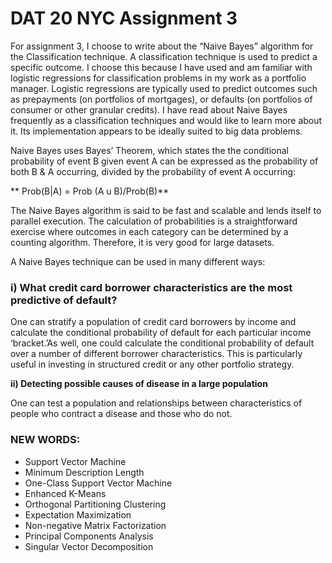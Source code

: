 # DAT 20 NYC Assignment 3

For assignment 3, I choose to write about the “Naive Bayes” algorithm for the Classification technique.   A classification technique is used to predict a specific outcome.  I choose this because I have used and am familiar with logistic regressions for classification problems in my work as a portfolio manager.  Logistic regressions are typically used to predict outcomes such as prepayments (on portfolios of mortgages), or defaults (on portfolios of consumer or other granular credits).   I have read about Naive Bayes frequently as a classification techniques and would like to learn more about it.  Its implementation appears to be ideally suited to big data problems. 

Naive Bayes uses Bayes’ Theorem, which states the the conditional probability of event B given event A can be expressed as the probability of both B & A occurring, divided by the probability of event A occurring:

** 	Prob(B|A) = Prob (A u B)/Prob(B)**

The Naive Bayes algorithm is said to be fast and scalable and lends itself to parallel execution.  The calculation of probabilities is a straightforward exercise where outcomes in each category can be determined by a counting algorithm.    Therefore, it is very good for large datasets.  

A Naive Bayes technique can be used in many different ways:

### **i) What credit card borrower characteristics are the most predictive of default?**   

One can stratify a population of credit card borrowers by income and calculate the conditional probability of default for each particular income ‘bracket.’As well, one could calculate the conditional probability of default over a number of different borrower characteristics.  This is particularly useful in investing in structured credit or any other portfolio strategy.  

**ii) Detecting possible causes of disease in a large population**

One can test a population and relationships between characteristics of people who contract a disease and those who do not.   


### **NEW WORDS:**
* Support Vector Machine
* Minimum Description Length
* One-Class Support Vector Machine
* Enhanced K-Means
* Orthogonal Partitioning Clustering
* Expectation Maximization
* Non-negative Matrix Factorization
* Principal Components Analysis
* Singular Vector Decomposition

